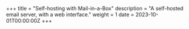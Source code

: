 +++
title = "Self-hosting with Mail-in-a-Box"
description = "A self-hosted email server, with a web interface."
weight = 1
date = 2023-10-01T00:00:00Z
+++
